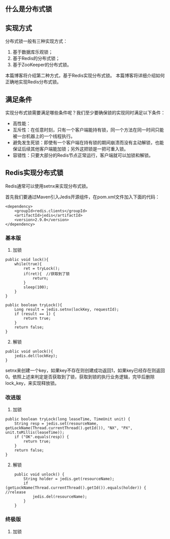 
## 什么是分布式锁

## 实现方式
分布式锁一般有三种实现方式：
1. 基于数据库乐观锁；
2. 基于Redis的分布式锁；
3. 基于ZooKeeper的分布式锁。

本篇博客将介绍第二种方式，基于Redis实现分布式锁。
本篇博客将详细介绍如何正确地实现Redis分布式锁。

## 满足条件
实现分布式锁需要满足哪些条件呢？我们至少要确保锁的实现同时满足以下条件：
* 高性能：
* 互斥性：在任意时刻，只有一个客户端能持有锁，同一个方法在同一时间只能被一台机器上的一个线程执行。
* 避免发生死锁：即使有一个客户端在持有锁的期间崩溃而没有主动解锁，也能保证后续其他客户端能加锁；另外这把锁是一把可重入锁。
* 容错性：只要大部分的Redis节点正常运行，客户端就可以加锁和解锁。

## Redis实现分布式锁
Redis通常可以使用setnx来实现分布式锁。

首先我们要通过Maven引入Jedis开源组件，在pom.xml文件加入下面的代码：
```
<dependency>
    <groupId>redis.clients</groupId>
    <artifactId>jedis</artifactId>
    <version>2.9.0</version>
</dependency>
```

### 基本版
1. 加锁

```
public void lock(){
    while(true){
        ret = tryLock();
        if(ret){  //获取到了锁
            return;
        }
        sleep(100);
    }
}
```

```
public boolean tryLock(){
    Long result = jedis.setnx(lockKey, requestId);
    if (result == 1) {
        return true;
    }
    return false;
}
```
2. 解锁
```
public void unlock(){
    jedis.del(lockKey);
}
```

setnx来创建一个key，如果key不存在则创建成功返回1，如果key已经存在则返回0。依照上述来判定是否获取到了锁，获取到锁的执行业务逻辑，完毕后删除lock_key，来实现释放锁。

### 改进版
1. 加锁
```
public boolean tryLock(long leaseTime, TimeUnit unit) {
	String resp = jedis.set(resourceName, getLockName(Thread.currentThread().getId()), "NX", "PX", unit.toMillis(leaseTime));
	if ("OK".equals(resp)) {
		return true;
	}
	return false;
}
```

2. 解锁
```
    public void unlock() {
        String holder = jedis.get(resourceName);
        if (getLockName(Thread.currentThread().getId()).equals(holder)) {  //release
            jedis.del(resourceName);
        }
    }
```

### 终极版
1. 加锁
```

```
